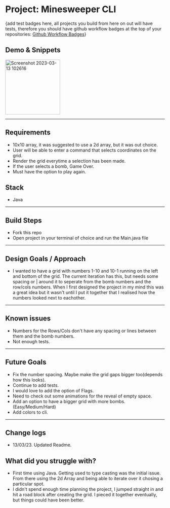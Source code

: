 # Project: Minesweeper CLI

{add test badges here, all projects you build from here on out will have tests, therefore you should have github workflow badges at the top of your repositories: [Github Workflow Badges](https://docs.github.com/en/actions/monitoring-and-troubleshooting-workflows/adding-a-workflow-status-badge)}

## Demo & Snippets

<img width="173" alt="Screenshot 2023-03-13 102616" src="https://user-images.githubusercontent.com/78459081/224581793-d3dbd8db-39d6-4a72-98ef-6a135cb2baa6.png">


---

## Requirements

- 10x10 array, it was suggested to use a 2d array, but it was out choice.
- User will be able to enter a command that selects coordinates on the grid.
- Render the grid everytime a selection has been made.
- If the user selects a bomb, Game Over.
- Must have the option to play again.

## Stack

- Java

---

## Build Steps

- Fork this repo
- Open project in your terminal of choice and run the Main.java file

---

## Design Goals / Approach

- I wanted to have a grid with numbers 1-10 and 10-1 running on the left and bottom of the grid. The current iteration has this, but needs some spacing or | around it to seperate from the bomb numbers and the row/cols numbers. When I first designed the project in my mind this was a great idea but it wasn't until I put it together that I realised how the numbers looked next to eachother.

---

## Known issues

- Numbers for the Rows/Cols don't have any spacing or lines between them and the bomb numbers.
- Not enough tests.

---

## Future Goals

- Fix the number spacing. Maybe make the grid gaps bigger too(depends how this looks).
- Continue to add tests.
- I would love to add the option of Flags.
- Need to check out some animations for the reveal of empty space.
- Add an option to have a bigger grid with more bombs. (Easy/Medium/Hard)
- Add colors to cli.

---

## Change logs

- 13/03/23. Updated Readme.

## What did you struggle with?

- First time using Java. Getting used to type casting was the initial issue. From there using the 2d Array and being able to iterate over it chosing a particular spot.
- I didn't spend enough time planning the project, I jumped straight in and hit a road block after creating the grid. I pieced it together eventually, but things could have been better.
